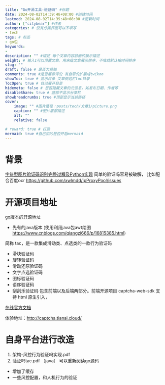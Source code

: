```yaml
---
title: "Go开源工具-验证码" #标题
date: 2024-08-02T14:39:48+08:00 #创建时间
lastmod: 2024-08-02T14:39:48+08:00 #更新时间
author: ["citybear"] #作者
categories: # 没有分类界面可以不填写
- tech
tags: # 标签
- go包
keywords: 
- 
description: "" #描述 每个文章内容前面的展示描述
weight: # 输入1可以顶置文章，用来给文章展示排序，不填就默认按时间排序
slug: ""
draft: false # 是否为草稿
comments: true #是否展示评论 有自带的扩展成twikoo
showToc: true # 显示目录 文章侧边栏toc目录
TocOpen: true # 自动展开目录
hidemeta: false # 是否隐藏文章的元信息，如发布日期、作者等
disableShare: true # 底部不显示分享栏
showbreadcrumbs: true #顶部显示当前路径
cover:
    image: "" #图片路径：posts/tech/文章1/picture.png
    caption: "" #图片底部描述
    alt: ""
    relative: false

# reward: true # 打赏
mermaid: true #自己加的是否开启mermaid
---
```


# 背景
[字符型图片验证码识别完整过程及Python实现](https://www.cnblogs.com/beer/p/5672678.html)
简单的验证吗容易被破解， 比如配合百度ocr https://github.com/xwlmdd/ipProxyPool/issues

# 开源项目地址
[go版本的开源地址](github.com/tianaiyouqing/tianai-captcha-go)

- 先有的java版本 (使用利用java包awt绘图 https://www.cnblogs.com/qiangzi666/p/16815385.html)

简称 tac，是一款集成滑动类、点选类的一款行为验证码
- 滑块验证码
- 旋转验证码
- 滑动还原验证码
- 文字点选验证码
- 图标验证码
- 语序验证码
- 刮刮乐验证码
包含前端以及后端两部分。前端开源项目 captcha-web-sdk 支持 html 原生引入，

[在线官方文档](http://doc.captcha.tianai.cloud)

体验地址：http://captcha.tianai.cloud/

# 自身平台进行改造
1. 架构-风控行为验证吗实现.pdf
2. 验证吗tac.pdf （java） 可以重新阅读go源码

- 增加了缓存
- 一些风控配置，和人机行为的验证